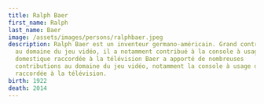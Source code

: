 ```yaml
---
title: Ralph Baer
first_name: Ralph
last_name: Baer
image: /assets/images/persons/ralphbaer.jpeg
description: Ralph Baer est un inventeur germano-américain. Grand contributeur
  au domaine du jeu vidéo, il a notamment contribué à la console à usage
  domestique raccordée à la télévision Baer a apporté de nombreuses
  contributions au domaine du jeu vidéo, notamment la console à usage domestique
  raccordée à la télévision.
birth: 1922
death: 2014
---
```

